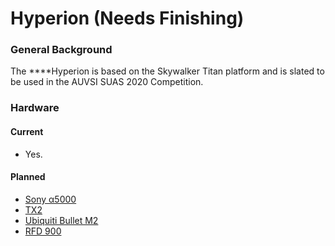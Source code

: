 # Hyperion \(Needs Finishing\)

### General Background

The ****Hyperion is based on the Skywalker Titan platform and is slated to be used in the AUVSI SUAS 2020 Competition. 

### Hardware

#### Current

* Yes.

#### Planned

* [Sony α5000 ](../visual-systems/sony-a5000/)
* [TX2](../computing-systems/nvidia-jetson-tx2-to-finish/)
* [Ubiquiti Bullet M2](../communication-systems/ubiquiti-devices.md)
* [RFD 900](../communication-systems/rfd-900-please-put-actual-name-of-device-here-to-finish.md)

